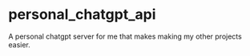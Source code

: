 # personal_chatgpt_api
A personal chatgpt server for me that makes making my other projects easier.
